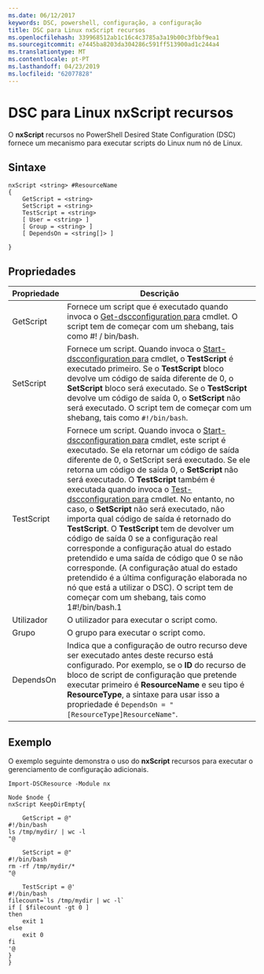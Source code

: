 ```yaml
---
ms.date: 06/12/2017
keywords: DSC, powershell, configuração, a configuração
title: DSC para Linux nxScript recursos
ms.openlocfilehash: 339968512ab1c16c4c3785a3a19b00c3fbbf9ea1
ms.sourcegitcommit: e7445ba8203da304286c591ff513900ad1c244a4
ms.translationtype: MT
ms.contentlocale: pt-PT
ms.lasthandoff: 04/23/2019
ms.locfileid: "62077828"
---
```

# <a name="dsc-for-linux-nxscript-resource"></a>DSC para Linux nxScript recursos

O **nxScript** recursos no PowerShell Desired State Configuration (DSC) fornece um mecanismo para executar scripts do Linux num nó de Linux.

## <a name="syntax"></a>Sintaxe

```
nxScript <string> #ResourceName
{
    GetScript = <string>
    SetScript = <string>
    TestScript = <string>
    [ User = <string> ]
    [ Group = <string> ]
    [ DependsOn = <string[]> ]

}
```

## <a name="properties"></a>Propriedades

|  Propriedade |  Descrição |
|---|---|
| GetScript| Fornece um script que é executado quando invoca o [Get-dscconfiguration para](https://technet.microsoft.com/en-us/library/dn521625.aspx) cmdlet. O script tem de começar com um shebang, tais como #! / bin/bash.|
| SetScript| Fornece um script. Quando invoca o [Start-dscconfiguration para](https://technet.microsoft.com/en-us/library/dn521623.aspx) cmdlet, o **TestScript** é executado primeiro. Se o **TestScript** bloco devolve um código de saída diferente de 0, o **SetScript** bloco será executado. Se o **TestScript** devolve um código de saída 0, o **SetScript** não será executado. O script tem de começar com um shebang, tais como `#!/bin/bash`.|
| TestScript| Fornece um script. Quando invoca o [Start-dscconfiguration para](https://technet.microsoft.com/en-us/library/dn521623.aspx) cmdlet, este script é executado. Se ela retornar um código de saída diferente de 0, o SetScript será executado. Se ele retorna um código de saída 0, o **SetScript** não será executado. O **TestScript** também é executada quando invoca o [Test-dscconfiguration para](https://technet.microsoft.com/en-us/library/dn407382.aspx) cmdlet. No entanto, no caso, o **SetScript** não será executado, não importa qual código de saída é retornado do **TestScript**. O **TestScript** tem de devolver um código de saída 0 se a configuração real corresponde a configuração atual do estado pretendido e uma saída de código que 0 se não corresponde. (A configuração atual do estado pretendido é a última configuração elaborada no nó que está a utilizar o DSC). O script tem de começar com um shebang, tais como 1#!/bin/bash.1|
| Utilizador| O utilizador para executar o script como.|
| Grupo| O grupo para executar o script como.|
| DependsOn | Indica que a configuração de outro recurso deve ser executado antes deste recurso está configurado. Por exemplo, se o **ID** do recurso de bloco de script de configuração que pretende executar primeiro é **ResourceName** e seu tipo é **ResourceType**, a sintaxe para usar isso a propriedade é `DependsOn = "[ResourceType]ResourceName"`.|

## <a name="example"></a>Exemplo

O exemplo seguinte demonstra o uso do **nxScript** recursos para executar o gerenciamento de configuração adicionais.

```
Import-DSCResource -Module nx

Node $node {
nxScript KeepDirEmpty{

    GetScript = @"
#!/bin/bash
ls /tmp/mydir/ | wc -l
"@

    SetScript = @"
#!/bin/bash
rm -rf /tmp/mydir/*
"@

    TestScript = @'
#!/bin/bash
filecount=`ls /tmp/mydir | wc -l`
if [ $filecount -gt 0 ]
then
    exit 1
else
    exit 0
fi
'@
}
}
```